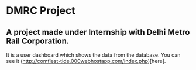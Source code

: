 # DMRC Project
## A project made under Internship with Delhi Metro Rail Corporation.
It is a user dashboard which shows the data from the database. 
You can see it (http://comfiest-tide.000webhostapp.com/index.php)[here].
